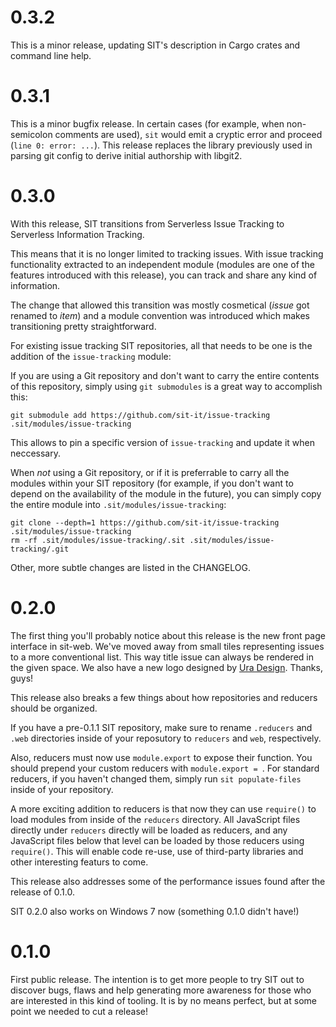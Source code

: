 # 0.3.2

This is a minor release, updating SIT's description in
Cargo crates and command line help.

# 0.3.1

This is a minor bugfix release. In certain cases (for example,
when non-semicolon comments are used), `sit` would emit a cryptic
error and proceed (`line 0: error: ...`). This release replaces
the library previously used in parsing git config to derive
initial authorship with libgit2.

# 0.3.0

With this release, SIT transitions from Serverless Issue Tracking to
Serverless Information Tracking.

This means that it is no longer limited to tracking issues. With
issue tracking functionality extracted to an independent module
(modules are one of the features introduced with this release),
you can track and share any kind of information.

The change that allowed this transition was mostly cosmetical
(*issue* got renamed to *item*) and a module convention was introduced
which makes transitioning pretty straightforward.

For existing issue tracking SIT repositories, all that needs to be
one is the addition of the `issue-tracking` module:

If you are using a Git repository and don't want to carry the entire contents of this repository, simply
using `git submodules` is a great way to accomplish this:

```
git submodule add https://github.com/sit-it/issue-tracking .sit/modules/issue-tracking
```

This allows to pin a specific version of `issue-tracking` and update it when neccessary.

When *not* using a Git repository, or if it is preferrable to carry all the modules within your SIT
repository (for example, if you don't want to depend on the availability of the module in the future),
you can simply copy the entire module into `.sit/modules/issue-tracking`:

```
git clone --depth=1 https://github.com/sit-it/issue-tracking .sit/modules/issue-tracking
rm -rf .sit/modules/issue-tracking/.sit .sit/modules/issue-tracking/.git
```

Other, more subtle changes are listed in the CHANGELOG.

# 0.2.0

The first thing you'll probably notice about this release is the new front
page interface in sit-web. We've moved away from small tiles representing
issues to a more conventional list. This way title issue can always be
rendered in the given space. We also have a new logo designed by 
[Ura Design](https://ura.design). Thanks, guys!

This release also breaks a few things about how repositories and reducers
should be organized.

If you have a pre-0.1.1 SIT repository, make sure to
rename `.reducers` and `.web` directories inside of your reposutory to 
`reducers` and `web`, respectively.

Also, reducers must now use `module.export` to expose their function. You
should prepend your custom reducers with `module.export = `. For standard
reducers, if you haven't changed them, simply run `sit populate-files` inside
of your repository.

A more exciting addition to reducers is that now they can use `require()`
to load modules from inside of the `reducers` directory. All JavaScript files
directly under `reducers` directly will be loaded as reducers, and any
JavaScript files below that level can be loaded by those reducers using
`require()`. This will enable code re-use, use of third-party libraries
and other interesting featurs to come.

This release also addresses some of the performance issues found after
the release of 0.1.0.

SIT 0.2.0 also works on Windows 7 now (something 0.1.0 didn't have!)

# 0.1.0

First public release. The intention is to get more people to try SIT out
to discover bugs, flaws and help generating more awareness for those who
are interested in this kind of tooling. It is by no means perfect, but
at some point we needed to cut a release!
